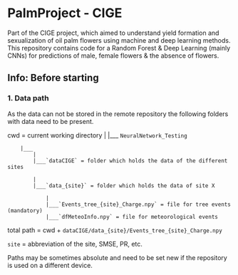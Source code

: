 # PalmProject - CIGE
Part of the CIGE project, which aimed to understand yield formation and sexualization of oil palm flowers using machine and deep learning methods. This repository contains code for a Random Forest & Deep Learning (mainly CNNs) for predictions of male, female flowers & the absence of flowers.

## **Info:** Before starting
### 1. Data path

As the data can not be stored in the remote repository the following folders with data need to be present. 

cwd = current working directory
    |
    |___
        `NeuralNetwork_Testing`
    
        |___
            |
            |___`dataCIGE` = folder which holds the data of the different sites
    
            |
            |___`data_{site}` = folder which holds the data of site X
            
                |
                |___`Events_tree_{site}_Charge.npy` = file for tree events (mandatory)
                |___`dfMeteoInfo.npy` = file for meteorological events

total path =  cwd + `dataCIGE/data_{site}/Events_tree_{site}_Charge.npy`

`site` = abbreviation of the site, SMSE, PR, etc.

Paths may be sometimes absolute and need to be set new if the repository is used on a different device.
